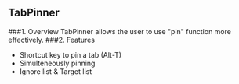 TabPinner
---------
###1. Overview
TabPinner allows the user to use "pin" function more effectively.
###2. Features
- Shortcut key to pin a tab (Alt-T)
- Simulteneously pinning
- Ignore list & Target list
